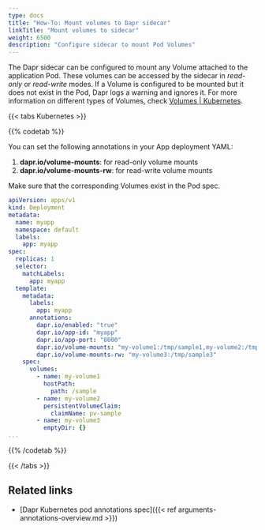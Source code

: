 ```yaml
---
type: docs
title: "How-To: Mount volumes to Dapr sidecar"
linkTitle: "Mount volumes to sidecar"
weight: 6500
description: "Configure sidecar to mount Pod Volumes"
---
```


The Dapr sidecar can be configured to mount any Volume attached to the application Pod. These volumes can be accessed by the sidecar in _read-only_ or _read-write_ modes. If a Volume is configured to be mounted but it does not exist in the Pod, Dapr logs a warning and ignores it.
For more information on different types of Volumes, check [Volumes | Kubernetes](https://kubernetes.io/docs/concepts/storage/volumes/).


{{< tabs Kubernetes >}}

{{% codetab %}}

You can set the following annotations in your App deployment YAML:
1. **dapr.io/volume-mounts**: for read-only volume mounts
1. **dapr.io/volume-mounts-rw**: for read-write volume mounts

Make sure that the corresponding Volumes exist in the Pod spec.

```yaml
apiVersion: apps/v1
kind: Deployment
metadata:
  name: myapp
  namespace: default
  labels:
    app: myapp
spec:
  replicas: 1
  selector:
    matchLabels:
      app: myapp
  template:
    metadata:
      labels:
        app: myapp
      annotations:
        dapr.io/enabled: "true"
        dapr.io/app-id: "myapp"
        dapr.io/app-port: "8000"
        dapr.io/volume-mounts: "my-volume1:/tmp/sample1,my-volume2:/tmp/sample2"
        dapr.io/volume-mounts-rw: "my-volume3:/tmp/sample3"
    spec:
      volumes:
        - name: my-volume1
          hostPath:
            path: /sample
        - name: my-volume2
          persistentVolumeClaim:
            claimName: pv-sample
        - name: my-volume3
          emptyDir: {}
...
```

{{% /codetab %}}

{{< /tabs >}}

## Related links
- [Dapr Kubernetes pod annotations spec]({{< ref arguments-annotations-overview.md >}})
